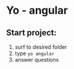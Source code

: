 # Yo - angular

## Start project:
1. surf to desired folder
2. type `yo angular`
3. answer questions
